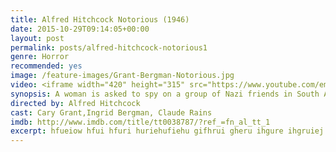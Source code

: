 ```yaml
---
title: Alfred Hitchcock Notorious (1946)
date: 2015-10-29T09:14:05+00:00
layout: post
permalink: posts/alfred-hitchcock-notorious1
genre: Horror
recommended: yes
image: /feature-images/Grant-Bergman-Notorious.jpg
video: <iframe width="420" height="315" src="https://www.youtube.com/embed/FrXM7dC9PoQ?rel=0&amp;showinfo=0" frameborder="0" allowfullscreen></iframe>
synopsis: A woman is asked to spy on a group of Nazi friends in South America. How far will she have to go to ingratiate herself with them?
directed by: Alfred Hitchcock
cast: Cary Grant,Ingrid Bergman, Claude Rains
imdb: http://www.imdb.com/title/tt0038787/?ref_=fn_al_tt_1
excerpt: hfueiow hfui hfuri huriehufiehu gifhrui gheru ihgure ihgruiej
---
```




